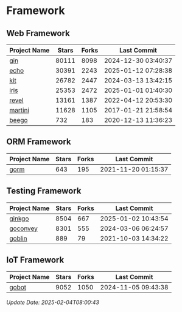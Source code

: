 # Framework

## Web Framework
| Project Name | Stars | Forks | Last Commit |
| ------------ | ----- | ----- | ----------- |
| [gin](https://github.com/gin-gonic/gin) | 80111 | 8098 | 2024-12-30 03:40:37 |
| [echo](https://github.com/labstack/echo) | 30391 | 2243 | 2025-01-12 07:28:38 |
| [kit](https://github.com/go-kit/kit) | 26782 | 2447 | 2024-03-13 13:42:15 |
| [iris](https://github.com/kataras/iris) | 25353 | 2472 | 2025-01-01 01:40:30 |
| [revel](https://github.com/revel/revel) | 13161 | 1387 | 2022-04-12 20:53:30 |
| [martini](https://github.com/go-martini/martini) | 11628 | 1105 | 2017-01-21 21:58:54 |
| [beego](https://github.com/astaxie/beego) | 732 | 183 | 2020-12-13 11:36:23 |

## ORM Framework
| Project Name | Stars | Forks | Last Commit |
| ------------ | ----- | ----- | ----------- |
| [gorm](https://github.com/jinzhu/gorm) | 643 | 195 | 2021-11-20 01:15:37 |

## Testing Framework
| Project Name | Stars | Forks | Last Commit |
| ------------ | ----- | ----- | ----------- |
| [ginkgo](https://github.com/onsi/ginkgo) | 8504 | 667 | 2025-01-02 10:43:54 |
| [goconvey](https://github.com/smartystreets/goconvey) | 8301 | 555 | 2024-03-06 06:24:57 |
| [goblin](https://github.com/franela/goblin) | 889 | 79 | 2021-10-03 14:34:22 |

## IoT Framework
| Project Name | Stars | Forks | Last Commit |
| ------------ | ----- | ----- | ----------- |
| [gobot](https://github.com/hybridgroup/gobot) | 9052 | 1050 | 2024-11-05 09:43:38 |

*Update Date: 2025-02-04T08:00:43*